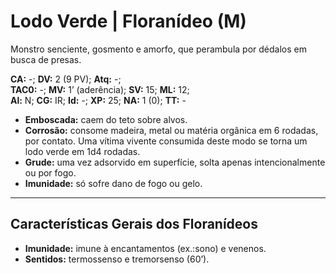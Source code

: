 # Lodo Verde | Floranídeo (M)

Monstro senciente, gosmento e amorfo, que perambula por dédalos em busca de presas.

**CA:** -; **DV:** 2 (9 PV); **Atq:** -;  
**TAC0:** -; **MV:** 1’ (aderência); **SV:** 15; **ML:** 12;  
**Al:** N; **CG:** IR; **Id:** -; **XP:** 25; **NA:** 1 (0); **TT:** -

- **Emboscada:** caem do teto sobre alvos.
- **Corrosão:** consome madeira, metal ou matéria orgânica em 6 rodadas, por contato. Uma vítima vivente consumida deste modo se torna um lodo verde em 1d4 rodadas.
- **Grude:** uma vez adsorvido em superfície, solta apenas intencionalmente ou por fogo.
- **Imunidade:** só sofre dano de fogo ou gelo.

---

## Características Gerais dos Floranídeos

- **Imunidade:** imune à encantamentos (ex.:sono) e venenos.
- **Sentidos:** termossenso e tremorsenso (60’).